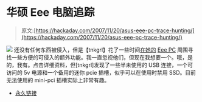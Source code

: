 # 华硕 Eee 电脑追踪

> 原文:[https://hackaday.com/2007/11/20/asus-eee-pc-trace-hunting/](https://hackaday.com/2007/11/20/asus-eee-pc-trace-hunting/)

![](../Images/335367da0ab2a3b4e03c10e070a64bcd.png)
还没有任何东西被侵入，但是【tnkgrl】花了一些时间[在她的](http://tnkgrl.wordpress.com/2007/11/20/modding-the-asus-701-eee/) [Eee PC](http://en.wikipedia.org/wiki/ASUS_Eee_PC) 周围寻找一些方便的可侵入的额外功能。我一直忽视他们，但现在我想要一个。哦，是的，我有。点击详细资料，但[tnkgrl]发现了一些半未使用的 USB 连接，一个可访问的 5v 电源和一个备用的迷你 pcie 插槽，似乎可以在使用时禁用 SSD。目前无法使用的 mini-pci 插槽实际上非常有趣。

*   [永久链接](http://tnkgrl.wordpress.com/2007/11/20/modding-the-asus-701-eee/)